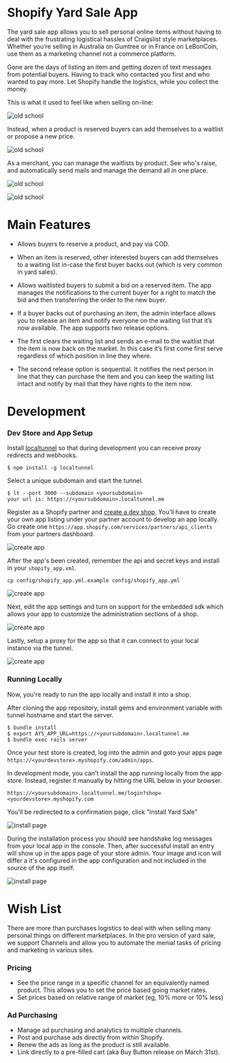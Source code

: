 # Shopify Yard Sale App

The yard sale app allows you to sell personal online items without having to deal with the frustrating logistical hassles of Craigslist style marketplaces. Whether you’re selling in Australia on Gumtree or in France on LeBonCoin, use them as a marketing channel not a commerce platform.

Gone are the days of listing an item and getting dozen of text messages from potential buyers. Having to track who contacted you first and who wanted to pay more. Let Shopify handle the logistics, while you collect the money.

This is what it used to feel like when selling on-line:

![old school](doc/yardsale_iphone_chat.png)

Instead, when a product is reserved buyers can add themselves to a waitlist or propose a new price.

![old school](doc/yardsale_reserved.png)

As a merchant, you can manage the waitlists by product. See who's raise, and automatically send mails and manage the demand all in one place.

![old school](doc/yardsale_products_admin.png) 

![old school](doc/yardsale_buyers_admin.png)

# Main Features

* Allows buyers to reserve a product, and pay via COD.

* When an item is reserved, other interested buyers can add themselves to a waiting list in-case the first buyer backs out (which is very common in yard sales).

* Allows waitlisted buyers to submit a bid on a reserved item. The app manages the notifications to the current buyer for a right to match the bid and then transferring the order to the new buyer.

* If a buyer backs out of purchasing an item, the admin interface allows you to release an item and notify everyone on the waiting list that it’s now available. The app supports two release options.

* The first clears the waiting list and sends an e-mail to the waitlist that the item is now back on the market. In this case it’s first come first serve regardless of which position in line they where.

* The second release option is sequential. It notifies the next person in line that they can purchase the item and you can keep the waiting list intact and notify by mail that they have rights to the item now.

# Development

### Dev Store and App Setup

Install [localtunnel](http://localtunnel.me/) so that during development you can receive proxy redirects and webhooks.

```
$ npm install -g localtunnel
```

Select a unique subdomain and start the tunnel.

```
$ lt --port 3000 --subdomain <yoursubdomain>
your url is: https://<yoursubdomain>.localtunnel.me
```

Register as a Shopify partner and [create a dev shop](https://docs.shopify.com/themes/theme-development/getting-started/development-environment). You'll have to create your own app listing under your partner account to develop an app locally. Go create one `https://app.shopify.com/services/partners/api_clients` from your partners dashboard.

![create app](doc/app_create_partners.png)

After the app's been created, remember the api and secret keys and install in your `shopify_app.xml`.

```
cp config/shopify_app.yml.example config/shopify_app.yml
```

![create app](doc/app_edit_partners.png)

Next, edit the app settings and turn on support for the embedded sdk which allows your app to customize the administration sections of a shop.

![create app](doc/app_edit_partners_embedded.png)

Lastly, setup a proxy for the app so that it can connect to your local instance via the tunnel.

![create app](doc/app_edit_partners_proxy.png)

### Running Locally

Now, you're ready to run the app locally and install it into a shop.

After cloning the app repository, install gems and environment variable with tunnel hostname and start the server.

```
$ bundle install
$ export AYS_APP_URL=https://<yoursubdomain>.localtunnel.me
$ bundle exec rails server
```

Once your test store is created, log into the admin and goto your apps page `https://<yourdevstore>.myshopify.com/admin/apps`.

In development mode, you can't install the app running locally from the app store. Instead, register it manually by hitting the URL below in your browser.

```
https://<yoursubdomain>.localtunnel.me/login?shop=<yourdevstore>.myshopify.com
```

You'll be redirected to a confirmation page, click "Install Yard Sale"

![install page](doc/app_install_confirmation.png)

During the installation process you should see handshake log messages from your local app in the console. Then, after successful install an entry will show up in the apps page of your store admin. Your image and icon will differ a it's configured in the app configuration and not included in the source of the app itself.

![install page](doc/app_post_install.png)


# Wish List

There are more than purchases logistics to deal with when selling many personal things on different marketplaces. In the pro version of yard sale, we support Channels and allow you to automate the menial tasks of pricing and marketing in various sites.

### Pricing

- See the price range in a specific channel for an equivalently named product. This allows you to set the price based going market rates.
- Set prices based on relative range of market (eg, 10% more or 10% less)

### Ad Purchasing

- Manage ad purchasing and analytics to multiple channels.
- Post and purchase ads directly from within Shopify.
- Renew the ads as long as the product is still available.
- Link directly to a pre-filled cart (aka Buy Button release on March 31st).
